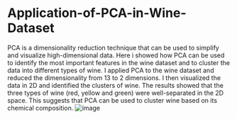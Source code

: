 # Application-of-PCA-in-Wine-Dataset 
 PCA is a dimensionality reduction technique that can be used to simplify and visualize high-dimensional data. Here i showed how PCA can be used to identify the most important features in the wine dataset and to cluster the data into different types of wine. I applied PCA to the wine dataset and reduced the dimensionality from 13 to 2 dimensions. I then visualized the data in 2D and identified the clusters of wine. The results showed that the three types of wine (red, yellow and green) were well-separated in the 2D space. This suggests that PCA can be used to cluster wine based on its chemical composition.
![image](https://github.com/bikashparamanik/Application-of-PCA-in-Wine-Dataset/assets/118504748/df5b9af0-16ba-46ff-82f4-a36a90455d49)

